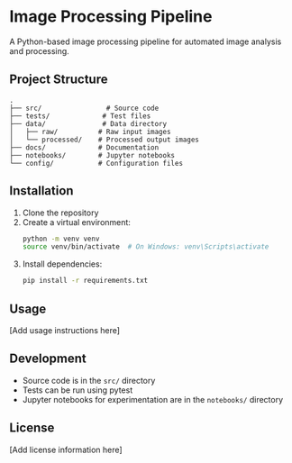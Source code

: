 # Image Processing Pipeline

A Python-based image processing pipeline for automated image analysis and processing.

## Project Structure

```
.
├── src/                # Source code
├── tests/             # Test files
├── data/              # Data directory
│   ├── raw/          # Raw input images
│   └── processed/    # Processed output images
├── docs/             # Documentation
├── notebooks/        # Jupyter notebooks
└── config/           # Configuration files
```

## Installation

1. Clone the repository
2. Create a virtual environment:
   ```bash
   python -m venv venv
   source venv/bin/activate  # On Windows: venv\Scripts\activate
   ```
3. Install dependencies:
   ```bash
   pip install -r requirements.txt
   ```

## Usage

[Add usage instructions here]

## Development

- Source code is in the `src/` directory
- Tests can be run using pytest
- Jupyter notebooks for experimentation are in the `notebooks/` directory

## License

[Add license information here]
